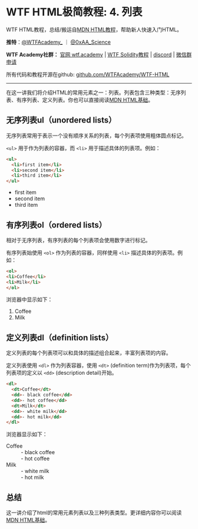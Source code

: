 # WTF HTML极简教程: 4. 列表

WTF HTML教程，总结/搬运自[MDN HTML教程](https://developer.mozilla.org/zh-CN/docs/Learn/HTML)，帮助新人快速入门HTML。

**推特**：[@WTFAcademy_](https://twitter.com/WTFAcademy_)  ｜ [@0xAA_Science](https://twitter.com/0xAA_Science)

**WTF Academy社群：** [官网 wtf.academy](https://wtf.academy) | [WTF Solidity教程](https://github.com/AmazingAng/WTFSolidity) | [discord](https://discord.wtf.academy) | [微信群申请](https://docs.google.com/forms/d/e/1FAIpQLSe4KGT8Sh6sJ7hedQRuIYirOoZK_85miz3dw7vA1-YjodgJ-A/viewform?usp=sf_link)

所有代码和教程开源在github: [github.com/WTFAcademy/WTF-HTML](https://github.com/WTFAcademy/WTF-HTML)

---

在这一讲我们将介绍HTML的常用元素之一：列表。列表包含三种类型：无序列表、有序列表、定义列表。你也可以直接阅读[MDN HTML基础](https://developer.mozilla.org/zh-CN/docs/Learn/Getting_started_with_the_web/HTML_basics)。



## 无序列表ul（unordered lists）

无序列表常用于表示一个没有顺序关系的列表，每个列表项使用粗体圆点标记。

`<ul>` 用于作为列表的容器，而 `<li>` 用于描述具体的列表项。例如：

```html
<ul>
  <li>first item</li>
  <li>second item</li>
  <li>third item</li>
</ul>
```

* first item
* second item
* third item

## 有序列表ol（ordered lists）

相对于无序列表，有序列表的每个列表项会使用数字进行标记。

有序列表始使用 `<ol>` 作为列表的容器，同样使用 `<li>` 描述具体的列表项。例如：

```html
<ol>
<li>Coffee</li>
<li>Milk</li>
</ol>
```

浏览器中显示如下：

1. Coffee
2. Milk

## 定义列表dl（definition lists）

定义列表的每个列表项可以和具体的描述组合起来，丰富列表项的内容。

定义列表使用 `<dl>` 作为列表容器，使用 `<dt>` (definition term)作为列表项，每个列表项的定义以 `<dd>` (description detail)开始。

```html
<dl>
  <dt>Coffee</dt>
  <dd>- black coffee</dd>
  <dd>- hot coffee</dd>
  <dt>Milk</dt>
  <dd>- white milk</dd>
  <dd>- hot milk</dd>
</dl>
```

浏览器显示如下：

<dl>
  <dt>Coffee</dt>
  <dd>- black coffee</dd>
  <dd>- hot coffee</dd>
  <dt>Milk</dt>
  <dd>- white milk</dd>
  <dd>- hot milk</dd>
</dl>

## 总结

这一讲介绍了html的常用元素列表以及三种列表类型。更详细内容你可以阅读[MDN HTML基础](https://developer.mozilla.org/zh-CN/docs/Learn/HTML/Introduction_to_HTML/HTML_text_fundamentals)。
